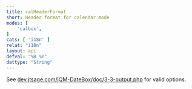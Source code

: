 ```yaml
---
title: calHeaderFormat
short: Header format for calendar mode
modes: [
	'calbox',
]
cats: [ 'i18n' ]
relat: "i18n"
layout: api
defval: "%B %Y"
dattype: "String"
---
```


See <a href='http://dev.jtsage.com/jQM-DateBox/doc/3-3-output.php'>dev.jtsage.com/jQM-DateBox/doc/3-3-output.php</a> for valid options.
